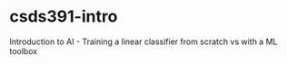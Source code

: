 # csds391-intro
Introduction to AI - Training a linear classifier from scratch vs with a ML toolbox

